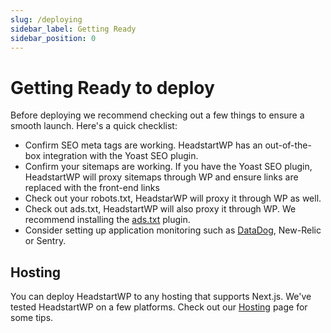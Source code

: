```yaml
---
slug: /deploying
sidebar_label: Getting Ready
sidebar_position: 0
---
```


# Getting Ready to deploy

Before deploying we recommend checking out a few things to ensure a smooth launch. Here's a quick checklist:

- Confirm SEO meta tags are working. HeadstartWP has an out-of-the-box integration with the Yoast SEO plugin.
- Confirm your sitemaps are working. If you have the Yoast SEO plugin, HeadstartWP will proxy sitemaps through WP and ensure links are replaced with the front-end links
- Check out your robots.txt, HeadstarWP will proxy it through WP as well.
- Check out ads.txt, HeadstartWP will also proxy it through WP. We recommend installing the [ads.txt](https://wordpress.org/plugins/ads-txt/) plugin.
- Consider setting up application monitoring such as [DataDog](./data-dog.md), New-Relic or Sentry.

## Hosting

You can deploy HeadstartWP to any hosting that supports Next.js. We've tested HeadstartWP on a few platforms. Check out our [Hosting](./hosting.md) page for some tips.
